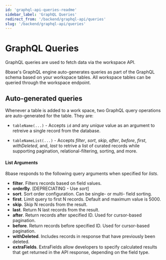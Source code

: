 ```yaml
---
id: 'graphql-api-queries-readme'
sidebar_label: 'GraphQL Queries'
redirect_from: '/backend/graphql-api/queries'
slug: '/backend/graphql-api/queries'
---
```

# GraphQL Queries

GraphQL queries are used to fetch data via the workspace API.

8base's GraphQL engine auto-generates queries as part of the GraphQL schema based on your workspace tables. All workspace tables can be queried through the workspace endpoint.

## Auto-generated queries

Whenever a table is added to a work space, two GraphQL query operations are auto-generated for the table. They are:

- `tableName(...)` - Accepts `id` and any _unique_ value as an argument to retreive a single record from the database.

- `tableNameList(...)` - Accepts _filter_, _sort_, _skip_, _after_, _before_, _first_, _withDeleted_, and, _last_ to retrive a list of curated records while supporting pagination, relational-filtering, sorting, and more.

#### List Arguments

8base responds to the following query arguments when specified for _lists_.

- **filter**. Filters records based on field values.
- **orderBy**. [DEPRECIATING - Use *sort*]
- **sort**. Sort order configuration. Can be single- or multi- field sorting.
- **first**. Limit query to first N records. Default and maximum value is 5000.
- **skip**. Skip N records from the result.
- **last**. Return N last records from the result.
- **after**. Return records after specified ID. Used for cursor-based pagination.
- **before**. Return records before specified ID. Used for cursor-based pagination.
- **withDeleted**. Includes records in response that have previously been deleted.
- **extraFields**. ExtraFields allow developers to specify calculated results that get returned in the API response, depending on the field type.
